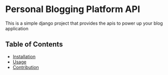 # Personal Blogging Platform API
This is a simple django project that provides the apis to power up your blog application

## Table of Contents
- [Installation](#installation)
- [Usage](#usage)
- [Contribution](#contribution)


